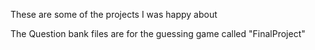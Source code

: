 These are some of the projects I was happy about


The Question bank files are for the guessing game called "FinalProject"
